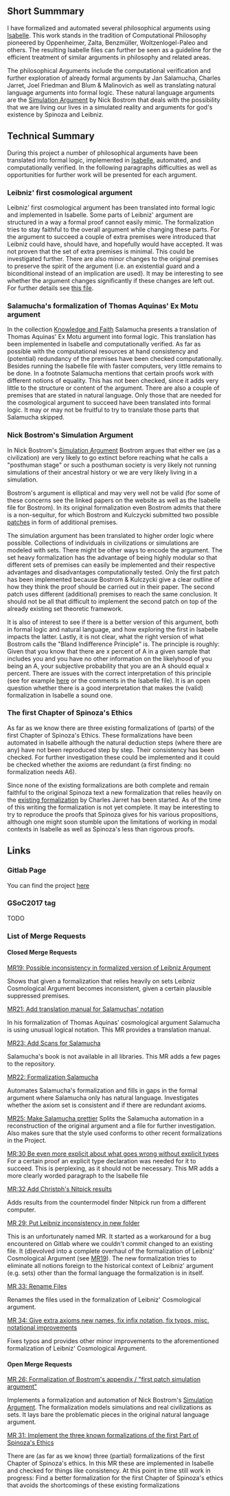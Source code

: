 ## Short Summmary

I have formalized and automated several philosophical arguments using [Isabelle](https://isabelle.in.tum.de/). This work stands in the tradition of Computational Philosophy pioneered by Oppenheimer, Zalta, Benzmüller, Woltzenlogel-Paleo and others.
The resulting Isabelle files can further be seen as a guideline for the efficient treatment of similar arguments in philosophy and related areas.

The philosophical Arguments include the computational verification and further exploration of already formal arguments by Jan Salamucha, Charles Jarret, Joel Friedman and Blum & Malinovich as well as translating natural language arguments into formal logic. These natural language arguments are the [Simulation Argument](https://www.simulation-argument.com/) by Nick Bostrom that deals with the possibility that we are living our lives in a simulated reality and arguments for god's existence by Spinoza and Leibniz.

## Technical Summary

During this project a number of philosophical arguments have been translated into formal logic, implemented in [Isabelle](https://isabelle.in.tum.de/), automated, and computationally verified. In the following paragraphs difficulties as well as opportunities for further work will be presented for each argument.

### Leibniz' first cosmological argument

Leibniz' first cosmological argument has been translated into formal logic and implemented in Isabelle. Some parts of Leibniz' argument are structured in a way a formal proof cannot easily mimic. The formalization tries to stay faithful to the overall argument while changing these parts.
For the argument to succeed a couple of extra premises were introduced that Leibniz could have, should have, and hopefully would have accepted. It was not proven that the set of extra premises is minimal. This could be investigated further.
There are also minor changes to the original premises to preserve the spirit of the argument (i.e. an existential guard and a biconditional instead of an implication are used). It may be interesting to see whether the argument changes significantly if these changes are left out. For further details see [this file](https://gitlab.com/aossie/ComputationalPhilosophy/blob/master/Formalizations/Isabelle/Leibniz-Cosmological/LeibnizFurther.thy).


### Salamucha's formalization of Thomas Aquinas' Ex Motu argument

In the collection [Knowledge and Faith](https://books.google.com.au/books?id=ptm1xOmPl3AC&printsec=frontcover&source=gbs_ge_summary_r&cad=0#v=onepage&q&f=false) Salamucha presents a translation of Thomas Aquinas' Ex Motu argument into formal logic. This translation has been implemented in Isabelle and computationally verified. As far as possible with the computational resources at hand consistency and (potential) redundancy of the premises have been checked computationally.
Besides running the Isabelle file with faster computers, very little remains to be done. In a footnote Salamucha mentions that certain proofs work with different notions of equality. This has not been checked, since it adds very little to the structure or content of the argument. There are also a couple of premises that are stated in natural language. Only those that are needed for the cosmological argument to succeed have been translated into formal logic. It may or may not be fruitful to try to translate those parts that Salamucha skipped.

### Nick Bostrom's Simulation Argument

In Nick Bostrom's [Simulation Argument](https://www.simulation-argument.com/) Bostrom argues that either we (as a civilization) are very likely to go extinct before reaching what he calls a "posthuman stage" or such a posthuman society is very likely not running simulations of their ancestral history or we are very likely living in a simulation.

Bostrom's argument is elliptical and may very well not be valid (for some of these concerns see the linked papers on the website as well as the Isabelle file for Bostrom). In its original formalization even Bostrom admits that there is a non-sequitur, for which Bostrom and Kulczycki submitted two possible [patches](http://www.simulation-argument.com/patch.pdf) in form of additional premises.

The simulation argument has been translated to higher order logic where possible. Collections of individuals in civilizations or simulations are modeled with sets. There might be other ways to encode the argument. The set heavy formalization has the advantage of being highly modular so that different sets of premises can easily be implemented and their respective advantages and disadvantages computationally tested.
Only the first patch has been implemented because Bostrom & Kulczycki give a clear outline of how they think the proof should be carried out in their paper.
The second patch uses different (additional) premises to reach the same conclusion. It should not be all that difficult to implement the second patch on top of the already existing set theoretic framework.

It is also of interest to see if there is a better version of this argument, both in formal logic and natural language, and how exploring the first in Isabelle impacts the latter.
Lastly, it is not clear, what the right version of what Bostrom calls the "Bland Indifference Principle" is. The principle is roughly: Given that you know that there are x percent of A in a given sample that includes you and you have no other information on the likelyhood of you being an A, your subjective probability that you are an A should equal x percent.
There are issues with the correct interpretation of this principle (see for example [here](http://www.simulation-argument.com/weatherson.pdf) or the comments in the Isabelle file).
It is an open question whether there is a good interpretation that makes the (valid) formalization in Isabelle a sound one.



### The first Chapter of Spinoza's Ethics

As far as we know there are three existing formalizations of (parts) of the first Chapter of Spinoza's Ethics. These formalizations have been automated in Isabelle although the natural deduction steps (where there are any) have not been reproduced step by step. Their consistency has been checked. For further investigation these could be implemented and it could be checked whether the axioms are redundant (a first finding: no formalization needs A6).

Since none of the existing formalizations are both complete and remain faithful to the original Spinoza text a new formalization that relies heavily on the [existing formalization](https://link.springer.com/article/10.1007%2FBF00869440) by Charles Jarret has been started. As of the time of this writing the formalization is not yet complete.
It may be interesting to try to reproduce the proofs that Spinoza gives for his various propositions, although one might soon stumble upon the limitations of working in modal contexts in Isabelle as well as Spinoza's less than rigorous proofs.


## Links

### Gitlab Page

You can find the project [here](https://gitlab.com/aossie/ComputationalPhilosophy/)

### GSoC2017 tag

TODO

### List of Merge Requests

#### Closed Merge Requests

[MR19: Possible inconsistency in formalized version of Leibniz Argument ](https://gitlab.com/aossie/ComputationalPhilosophy/merge_requests/19)

Shows that given a formalization that relies heavily on sets Leibniz Cosmological Argument becomes inconsistent, given a certain plausible suppressed premises.

[MR21: Add translation manual for Salamuchas' notation](https://gitlab.com/aossie/ComputationalPhilosophy/merge_requests/21)

In his formalization of Thomas Aquinas' cosmological argument Salamucha is using unusual logical notation. This MR provides a translation manual.

[MR23:  Add Scans for Salamucha](https://gitlab.com/aossie/ComputationalPhilosophy/merge_requests/23)

Salamucha's book is not available in all libraries. This MR adds a few pages to the repository.


[MR22:  Formalization Salamucha](https://gitlab.com/aossie/ComputationalPhilosophy/merge_requests/22)

Automates Salamucha's formalization and fills in gaps in the formal argument where Salamucha only has natural language. Investigates whether the axiom set is consistent and if there are redundant axioms.

[MR25:  Make Salamucha prettier](https://gitlab.com/aossie/ComputationalPhilosophy/merge_requests/25)
Splits the Salamucha automation in a reconstruction of the original argument and a file for further investigation. Also makes sure that the style used conforms to other recent formalizations in the Project.

[MR:30  Be even more explicit about what goes wrong without explicit types](https://gitlab.com/aossie/ComputationalPhilosophy/merge_requests/30)
For a certain proof an explicit type declaration was needed for it to succeed. This is perplexing, as it should not be necessary. This MR adds a more clearly worded paragraph to the Isabelle file

[MR:32  Add Christph's Nitpick results ](https://gitlab.com/aossie/ComputationalPhilosophy/merge_requests/32)

Adds results from the countermodel finder Nitpick run from a different computer.

[MR 29:  Put Leibniz inconsistency in new folder](https://gitlab.com/aossie/ComputationalPhilosophy/merge_requests/29)

This is an unfortunately named MR. It started as a workaround for a bug encountered on Gitlab where we couldn't commit changed to an existing file. It (d)evolved into a complete overhaul of the formalization of Leibniz' Cosmological Argument (see [MR19](https://gitlab.com/aossie/ComputationalPhilosophy/merge_requests/19)). The new formalization tries to eliminate all notions foreign to the historical context of Leibniz' argument (e.g. sets) other than the formal language the formalization is in itself.

[MR 33: Rename Files](https://gitlab.com/aossie/ComputationalPhilosophy/merge_requests/33)

Renames the files used in the formalization of Leibniz' Cosmological argument.

[MR 34:  Give extra axioms new names, fix infix notation, fix typos, misc. notational improvements](https://gitlab.com/aossie/ComputationalPhilosophy/merge_requests/34)

Fixes typos and provides other minor improvements to the aforementioned formalization of Leibniz' Cosmological Argument.


#### Open Merge Requests

[MR 26: Formalization of Bostrom's appendix / "first patch simulation argument"](https://gitlab.com/aossie/ComputationalPhilosophy/merge_requests/26)

Implements a formalization and automation of Nick Bostrom's [Simulation Argument](https://www.simulation-argument.com/). The formalization models simulations and real civilizations as sets. It lays bare the problematic pieces in the original natural language argument.

[MR 31: Implement the three known formalizations of the first Part of Spinoza's Ethics](https://gitlab.com/aossie/ComputationalPhilosophy/merge_requests/31)

There are (as far as we know) three (partial) formalizations of the first Chapter of Spinoza's ethics.
In this MR these are implemented in Isabelle and checked for things like consistency.
At this point in time still work in progress: Find a better formalization for the first Chapter of Spinoza's ethics that avoids the shortcomings of these existing formalizations
